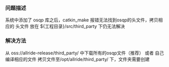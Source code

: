 ### 问题描述
系统中添加了 osqp 库之后，catkin_make 报错无法找到osqp的头文件，拷贝相应的 头文件 放在 ${工程目录}/src/third_party 下仍无法解决

### 解决方法
从 oss://allride-release/third_party/ 中下载所有的osqp文件（推荐） 或者 自己编译相应的文件
拷贝文件至/opt/allride/third_party/ 下，文件夹需要创建

